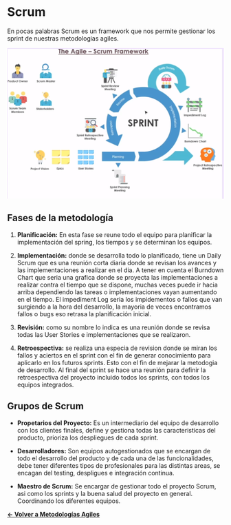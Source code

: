 # Scrum

En pocas palabras Scrum es un framework que nos permite gestionar los sprint de nuestras metodologias agiles.

![](./anexos/scrum.png)


## Fases de la metodología 

1. **Planificación:** En esta fase se reune todo el equipo para planificar la implementación del spring, los tiempos y se determinan los equipos.

2. **Implementación:** donde se desarrolla todo lo planificado, tiene un Daily Scrum que es una reunión corta diaria donde se revisan los avances y las implementaciones a realizar en el dia. A tener en cuenta el Burndown Chart que seria una grafica donde se proyecta las implementaciones a realizar contra el tiempo que se dispone, muchas veces puede ir hacia arriba dependiendo las tareas o implementaciones vayan aumentando en el tiempo. El impediment Log seria los impidementos o fallos que van surgiendo a la hora del desarrollo, la mayoria de veces encontramos fallos o bugs eso retrasa la planificación inicial. 

3. **Revisión:**  como su nombre lo indica es una reunión donde se revisa todas las User Stories e implementaciones que se realizaron.

4. **Retroespectiva:**  se realiza una especia de revision donde se miran los fallos y aciertos en el sprint con el fin de generar conocimiento para aplicarlo en los futuros sprints. Esto con el fin de mejarar la metodogia de desarrollo.  Al final del sprint se hace una reunión para definir la retroespectiva del proyecto incluido todos los sprints, con todos los equipos integrados.

## Grupos de Scrum

- **Propetarios del Proyecto:** Es un intermediario del equipo de desarrollo con los clientes finales, define y gestiona todas las caracteristicas del producto, prioriza los despliegues de cada sprint.

- **Desarrolladores:** Son equipos autogestionados que se encargan de todo el desarrollo del producto y de cada una de las funcionalidades, debe tener diferentes tipos de profesionales para las distintas areas, se encagan del testing, despligues e integración continua.

- **Maestro de Scrum:** Se encargar de gestionar todo el proyecto Scrum, asi como los sprints y la buena salud del proyecto en general. Coordinando los diferentes equipos.

**[<- Volver a Metodologías Agiles](000%20Metodologias%20Agiles.md)** 